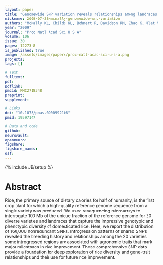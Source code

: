 ```yaml
---
layout: paper
title: "Genomewide SNP variation reveals relationships among landraces and modern varieties of rice"
nickname: 2009-07-28-mcnally-genomewide-snp-variation
authors: "McNally KL, Childs KL, Bohnert R, Davidson RM, Zhao K, Ulat VJ, Zeller G, Clark RM, Hoen DR, Bureau TE, Stokowski R, Ballinger DG, Frazer KA, Cox DR, Padhukasahasram B, Bustamante CD, Weigel D, Mackill DJ, Bruskiewich RM, Ratsch G, Buell CR, Leung H, Leach JE"
year: "2009"
journal: "Proc Natl Acad Sci U S A"
volume: 106
issue: 30
pages: 12273-8
is_published: true
image: /assets/images/papers/proc-natl-acad-sci-u-s-a.png
projects:
tags: []

# Text
fulltext:
pdf:
pdflink:
pmcid: PMC2718348
preprint:
supplement:

# Links
doi: "10.1073/pnas.0900992106"
pmid: 19597147

# Data and code
github:
neurovault:
openneuro:
figshare:
figshare_names:
osf:
---
```

{% include JB/setup %}

# Abstract

Rice, the primary source of dietary calories for half of humanity, is the first crop plant for which a high-quality reference genome sequence from a single variety was produced. We used resequencing microarrays to interrogate 100 Mb of the unique fraction of the reference genome for 20 diverse varieties and landraces that capture the impressive genotypic and phenotypic diversity of domesticated rice. Here, we report the distribution of 160,000 nonredundant SNPs. Introgression patterns of shared SNPs revealed the breeding history and relationships among the 20 varieties; some introgressed regions are associated with agronomic traits that mark major milestones in rice improvement. These comprehensive SNP data provide a foundation for deep exploration of rice diversity and gene-trait relationships and their use for future rice improvement.
